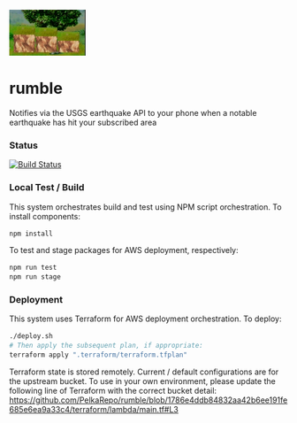 ![rumble](./media/quake.jpg)
# rumble
Notifies via the USGS earthquake API to your phone when a notable earthquake has hit your subscribed area

### Status
[![Build Status](https://travis-ci.org/PelkaRepo/rumble.svg)](https://travis-ci.org/PelkaRepo/rumble)

### Local Test / Build
This system orchestrates build and test using NPM script orchestration.  To install components:

```bash
npm install
```

To test and stage packages for AWS deployment, respectively:
```bash
npm run test
npm run stage
```

### Deployment
This system uses Terraform for AWS deployment orchestration.  To deploy:

```bash
./deploy.sh
# Then apply the subsequent plan, if appropriate:
terraform apply ".terraform/terraform.tfplan"
```

Terraform state is stored remotely.  Current / default configurations are for the upstream bucket.
To use in your own environment, please update the following line of Terraform with the correct
bucket detail:  https://github.com/PelkaRepo/rumble/blob/1786e4ddb84832aa42b6ee191fe685e6ea9a33c4/terraform/lambda/main.tf#L3
